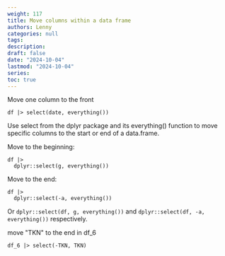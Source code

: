 ```yaml
---
weight: 117
title: Move columns within a data frame
authors: Lenny
categories: null
tags: 
description: 
draft: false
date: "2024-10-04"
lastmod: "2024-10-04"
series:
toc: true
---
```



<!--more-->

Move one column to the front

```
df |> select(date, everything())
```


Use select from the dplyr package and its everything() function to move specific columns to the start or end of a data.frame.

 

Move to the beginning:

```
df |>
  dplyr::select(g, everything())
```
 

Move to the end:

```
df |>
  dplyr::select(-a, everything())
```

Or `dplyr::select(df, g, everything())` and `dplyr::select(df, -a, everything())` respectively.


move "TKN" to the end in df_6 

```
df_6 |> select(-TKN, TKN)

```